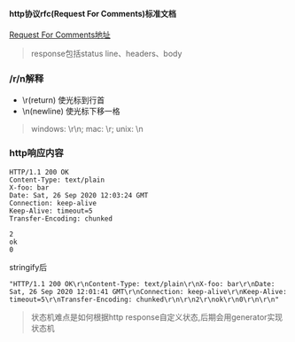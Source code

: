 #### http协议rfc(Request For Comments)标准文档
[Request For Comments地址](https://tools.ietf.org/html/rfc2616)
> response包括status line、headers、body

### /r/n解释
- \r(return) 使光标到行首
- \n(newline) 使光标下移一格
> windows: \r\n; mac: \r; unix: \n

### http响应内容
```
HTTP/1.1 200 OK
Content-Type: text/plain
X-foo: bar
Date: Sat, 26 Sep 2020 12:03:24 GMT
Connection: keep-alive
Keep-Alive: timeout=5
Transfer-Encoding: chunked

2
ok
0
```
stringify后
```
"HTTP/1.1 200 OK\r\nContent-Type: text/plain\r\nX-foo: bar\r\nDate: Sat, 26 Sep 2020 12:01:41 GMT\r\nConnection: keep-alive\r\nKeep-Alive: timeout=5\r\nTransfer-Encoding: chunked\r\n\r\n2\r\nok\r\n0\r\n\r\n"
```
> 状态机难点是如何根据http response自定义状态,后期会用generator实现状态机